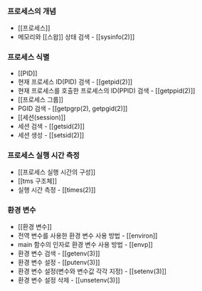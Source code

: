 ### 프로세스의 개념
- [[프로세스]]
- 메모리와 [[스왑]] 상태 검색 - [[sysinfo(2)]]
### 프로세스 식별
- [[PID]]
- 현재 프로세스 ID(PID) 검색 - [[getpid(2)]]
- 현재 프로세스를 호출한 프로세스의 ID(PPID) 검색 - [[getppid(2)]]
- [[프로세스 그룹]]
- PGID 검색 - [[getpgrp(2), getpgid(2)]]
- [[세션(session)]]
- 세션 검색 - [[getsid(2)]]
- 세션 생성 - [[setsid(2)]]

### 프로세스 실행 시간 측정
- [[프로세스 실행 시간의 구성]]
- [[tms 구조체]]
- 실행 시간 측정 - [[times(2)]]

### 환경 변수
- [[환경 변수]]
- 전역 변수를 사용한 환경 변수 사용 방법 - [[environ]]
- main 함수의 인자로 환경 변수 사용 방법 - [[envp]]
- 환경 변수 검색 - [[getenv(3)]]
- 환경 변수 설정 - [[putenv(3)]]
- 환경 변수 설정(변수와 변수값 각각 지정) - [[setenv(3)]]
- 환경 변수 설정 삭제 - [[unsetenv(3)]]